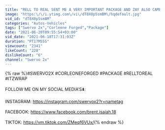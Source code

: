 ```yaml
---
title: "RELL TO REAL SENT ME A VERY IMPORTANT PACKAGE AND ZAY ALSO CAME THROUGH CLUTCH"
image: "https:\/\/i.ytimg.com\/vi\/dT8X0p5smBM\/hqdefault.jpg"
vid_id: "dT8X0p5smBM"
categories: "Autos-Vehicles"
tags: ["Swervo 2x","Corleone Forged","Package"]
date: "2021-06-20T09:55:54+03:00"
vid_date: "2021-06-18T17:31:03Z"
duration: "PT17M55S"
viewcount: "2341"
likeCount: "228"
dislikeCount: "6"
channel: "Swervo 2x"
---
```

{% raw %}#SWERVO2X #CORLEONEFORGED #PACKAGE #RELLTOREAL #ITZWRAP<br /><br />FOLLOW ME ON MY SOCIAL MEDIA’S⬇️:<br /><br />INSTAGRAM: <a rel="nofollow" target="blank" href="https://instagram.com/swervox2?r=nametag">https://instagram.com/swervox2?r=nametag</a><br /><br />FACEBOOK: <a rel="nofollow" target="blank" href="https://www.facebook.com/brent.isaiah.18">https://www.facebook.com/brent.isaiah.18</a><br /><br />TIKTOK: <a rel="nofollow" target="blank" href="https://vm.tiktok.com/ZMeqf6VUx/">https://vm.tiktok.com/ZMeqf6VUx/</a>{% endraw %}
